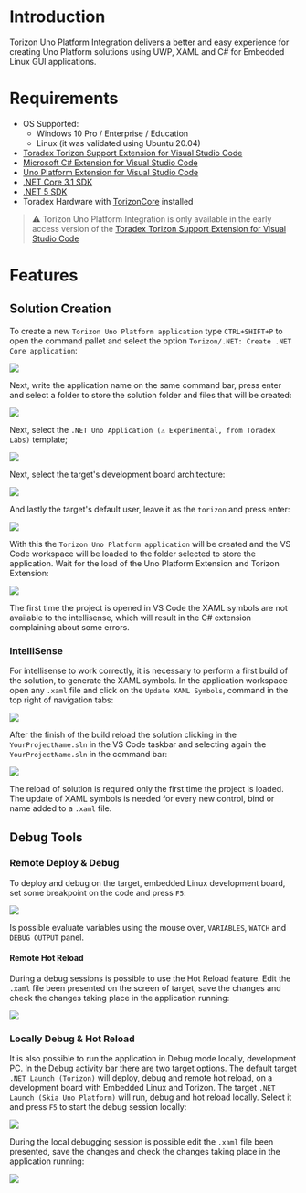 # Introduction

Torizon Uno Platform Integration delivers a better and easy experience for creating Uno Platform solutions using UWP, XAML and C# for Embedded Linux GUI applications.

# Requirements

- OS Supported:
	- Windows 10 Pro / Enterprise / Education
	- Linux (it was validated using Ubuntu 20.04)
- [Toradex Torizon Support Extension for Visual Studio Code](https://developer.toradex.com/knowledge-base/visual-studio-code-development-extension-pythonnet-core)
- [Microsoft C# Extension for Visual Studio Code](https://marketplace.visualstudio.com/items?itemName=ms-dotnettools.csharp)
- [Uno Platform Extension for Visual Studio Code](https://marketplace.visualstudio.com/items?itemName=microhobby.uno-platform)
- [.NET Core 3.1 SDK](https://dotnet.microsoft.com/download)
- [.NET 5 SDK](https://dotnet.microsoft.com/download)
- Toradex Hardware with [TorizonCore](https://developer.toradex.com/software/torizon) installed

> ⚠️ Torizon Uno Platform Integration is only available in the early access version of the [Toradex Torizon Support Extension for Visual Studio Code](https://marketplace.visualstudio.com/items?itemName=Toradex.torizon-early-access)

# Features

## Solution Creation

To create a new `Torizon Uno Platform application` type `CTRL+SHIFT+P` to open the command pallet and select the option `Torizon/.NET: Create .NET Core application`:

![](https://docs.toradex.com/109417-01-selectdotnetapplication.gif?v=1)

Next, write the application name on the same command bar, press enter and select a folder to store the solution folder and files that will be created:

![](https://docs.toradex.com/109418-02-projectnameandfolder.gif?v=1)

Next, select the `.NET Uno Application (⚠️ Experimental, from Toradex Labs)` template;

![](https://docs.toradex.com/109419-03-selectdotnetapplicationtemplate.gif?v=1)

Next, select the target's development board architecture:

![](https://docs.toradex.com/109420-04-selectarchitecture.gif?v=2)

And lastly the target's default user, leave it as the `torizon` and press enter:

![](https://docs.toradex.com/109421-05-projectcreation.gif?v=1)

With this the `Torizon Uno Platform application` will be created and the VS Code workspace will be loaded to the folder selected to store the application. Wait for the load of the Uno Platform Extension and Torizon Extension:

![](https://docs.toradex.com/109422-06-loadprojectfirsttime.gif?v=1)

The first time the project is opened in VS Code the XAML symbols are not available to the intellisense, which will result in the C# extension complaining about some errors.

### IntelliSense

For intellisense to work correctly, it is necessary to perform a first build of the solution, to generate the XAML symbols. In the application workspace open any `.xaml` file and click on the `Update XAML Symbols`, command in the top right of navigation tabs:

![](https://docs.toradex.com/109423-07-syncxaml.gif?v=1)

After the finish of the build reload the solution clicking in the `YourProjectName.sln` in the VS Code taskbar and selecting again the `YourProjectName.sln` in the command bar:

![](https://docs.toradex.com/109424-08-reloadomnisharpsolution.gif?v=2)

The reload of solution is required only the first time the project is loaded. The update of XAML symbols is needed for every new control, bind or name added to a `.xaml` file.

## Debug Tools

### Remote Deploy & Debug

To deploy and debug on the target, embedded Linux development board, set some breakpoint on the code and press `F5`:

![](https://docs.toradex.com/109425-09-remotedeploydebug.gif?v=1)

Is possible evaluate variables using the mouse over, `VARIABLES`, `WATCH` and `DEBUG OUTPUT` panel.

#### Remote Hot Reload

During a debug sessions is possible to use the Hot Reload feature. Edit the `.xaml` file been presented on the screen of target, save the changes and check the changes taking place in the application running:

![](https://docs.toradex.com/109426-10-hotreload.gif?v=1)

### Locally Debug & Hot Reload

It is also possible to run the application in Debug mode locally, development PC. In the Debug activity bar there are two target options. The default target `.NET Launch (Torizon)` will deploy, debug and remote hot reload, on a development board with Embedded Linux and Torizon. The target `.NET Launch (Skia Uno Platform)` will run, debug and hot reload locally. Select it and press `F5` to start the debug session locally:

![](https://docs.toradex.com/109427-11-locallydebug.gif?v=1)

During the local debugging session is possible edit the `.xaml` file been presented, save the changes and check the changes taking place in the application running:

![](https://docs.toradex.com/109428-12-locallyhotreload.gif?v=1)


